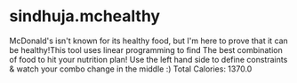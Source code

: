 # sindhuja.mchealthy
McDonald's isn't known for its healthy food, but I'm here to prove
that it can be healthy!This tool uses linear programming to find 
The best combination of food to hit your nutrition plan! Use the 
left hand side to define constraints & watch your combo change 
in the middle :)
Total Calories: 1370.0
